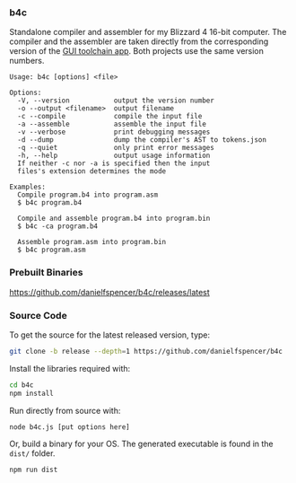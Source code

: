 ### b4c
Standalone compiler and assembler for my Blizzard 4 16-bit computer. The compiler and the assembler are taken directly 
from the corresponding version of the [GUI toolchain app](https://github.com/danielfspencer/blizzard-4/). Both projects 
use the same version numbers.

```
Usage: b4c [options] <file>

Options:
  -V, --version           output the version number
  -o --output <filename>  output filename
  -c --compile            compile the input file
  -a --assemble           assemble the input file
  -v --verbose            print debugging messages
  -d --dump               dump the compiler's AST to tokens.json
  -q --quiet              only print error messages
  -h, --help              output usage information
  If neither -c nor -a is specified then the input
  files's extension determines the mode

Examples:
  Compile program.b4 into program.asm
  $ b4c program.b4

  Compile and assemble program.b4 into program.bin
  $ b4c -ca program.b4

  Assemble program.asm into program.bin
  $ b4c program.asm
```

### Prebuilt Binaries
https://github.com/danielfspencer/b4c/releases/latest

### Source Code
To get the source for the latest released version, type:

```bash
git clone -b release --depth=1 https://github.com/danielfspencer/b4c
```

Install the libraries required with:
```bash
cd b4c
npm install
```

Run directly from source with:
```bash
node b4c.js [put options here]
```

Or, build a binary for your OS. The generated executable is found in the ```dist/``` folder.
```bash
npm run dist
```
